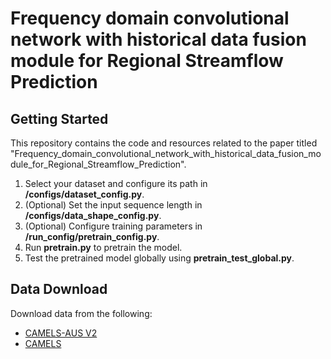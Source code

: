 # Frequency domain convolutional network with historical data fusion module for Regional Streamflow Prediction

## Getting Started
This repository contains the code and resources related to the paper titled "Frequency_domain_convolutional_network_with_historical_data_fusion_module_for_Regional_Streamflow_Prediction".

1. Select your dataset and configure its path in **/configs/dataset_config.py**.
2. (Optional) Set the input sequence length in **/configs/data_shape_config.py**.
3. (Optional) Configure training parameters in **/run_config/pretrain_config.py**.
4. Run **pretrain.py** to pretrain the model.
5. Test the pretrained model globally using **pretrain_test_global.py**.

## Data Download

Download data from the following:
- [CAMELS-AUS V2](https://zenodo.org/records/14289037)
- [CAMELS](https://gdex.ucar.edu/dataset/camels.html)
